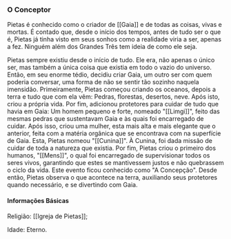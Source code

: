 ### O Conceptor
Pietas é conhecido como o criador de [[Gaia]] e de todas as coisas, vivas e mortas. É contado que, desde o início dos tempos, antes de tudo ser o que é, Pietas já tinha visto em seus sonhos como a realidade viria a ser, apenas a fez. Ninguém além dos Grandes Três tem ideia de como ele seja.

Pietas sempre existiu desde o início de tudo. Ele era, não apenas o único ser, mas também a única coisa que existia em todo o vazio do universo. Então, em seu enorme tédio, decidiu criar Gaia, um outro ser com quem poderia conversar, uma forma de não se sentir tão sozinho naquela imensidão. Primeiramente, Pietas começou criando os oceanos, depois a terra e tudo que com ela vêm: Pedras, florestas, desertos, neve. Após isto, criou a própria vida. Por fim, adicionou protetores para cuidar de tudo que havia em Gaia: Um homem pequeno e forte, nomeado "[[Limgi]]", feito das mesmas pedras que sustentavam Gaia e às quais foi encarregado de cuidar. Após isso, criou uma mulher, esta mais alta e mais elegante que o anterior, feita com a matéria orgânica que se encontrava com na superfície de Gaia. Esta, Pietas nomeou "[[Cunina]]". À Cunina, foi dada missão de cuidar de toda a natureza que existia. Por fim, Pietas criou o primeiro dos humanos, "[[Mens]]", o qual foi encarregado de supervisionar todos os seres vivos, garantindo que estes se mantivessem justos e não quebrassem o ciclo da vida. Este evento ficou conhecido como "A Concepção". Desde então, Pietas observa o que acontece na terra, auxiliando seus protetores quando necessário, e se divertindo com Gaia.

#### Informações Básicas
Religião: [[Igreja de Pietas]];

Idade: Eterno.